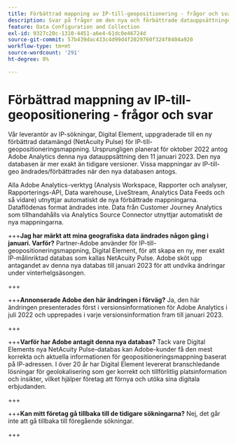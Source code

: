 ```yaml
---
title: Förbättrad mappning av IP-till-geopositionering - frågor och svar
description: Svar på frågor om den nya och förbättrade datauppsättningen (NetAcuity Pulse) för mappning från IP till geopositionering.
feature: Data Configuration and Collection
exl-id: 9327c20c-1310-4451-a6e4-61dc0e46724d
source-git-commit: 57b439dac433c4d99d4f2029760f324f8404a920
workflow-type: tm+mt
source-wordcount: '291'
ht-degree: 0%

---
```


# Förbättrad mappning av IP-till-geopositionering - frågor och svar

Vår leverantör av IP-sökningar, Digital Element, uppgraderade till en ny förbättrad datamängd (NetAcuity Pulse) för IP-till-geopositioneringsmappning. Ursprungligen planerat för oktober 2022 antog Adobe Analytics denna nya datauppsättning den 11 januari 2023. Den nya databasen är mer exakt än tidigare versioner. Vissa mappningar av IP-till-geo ändrades/förbättrades när den nya databasen antogs.

Alla Adobe Analytics-verktyg (Analysis Workspace, Rapporter och analyser, Rapporterings-API, Data warehouse, LiveStream, Analytics Data Feeds och så vidare) utnyttjar automatiskt de nya förbättrade mappningarna. Dataflödenas format ändrades inte. Data från Customer Journey Analytics som tillhandahålls via Analytics Source Connector utnyttjar automatiskt de nya mappningarna.

+++**Jag har märkt att mina geografiska data ändrades någon gång i januari.  Varför?**
Partner-Adobe använder för IP-till-geopositioneringsmappning, Digital Element, för att skapa en ny, mer exakt IP-målinriktad databas som kallas NetAcuity Pulse. Adobe sköt upp antagandet av denna nya databas till januari 2023 för att undvika ändringar under vinterhelgsäsongen.

+++

+++**Annonserade Adobe den här ändringen i förväg?**
Ja, den här ändringen presenterades först i versionsinformationen för Adobe Analytics i juli 2022 och upprepades i varje versionsinformation fram till januari 2023.

+++

+++**Varför har Adobe antagit denna nya databas?**
Tack vare Digital Elements nya NetAcuity Pulse-databas kan Adobe-kunder få den mest korrekta och aktuella informationen för geopositioneringsmappning baserat på IP-adressen. I över 20 år har Digital Element levererat branschledande lösningar för geolokalisering som ger korrekt och tillförlitlig platsinformation och insikter, vilket hjälper företag att förnya och utöka sina digitala erbjudanden.

+++

+++**Kan mitt företag gå tillbaka till de tidigare sökningarna?**
Nej, det går inte att gå tillbaka till föregående sökningar.

+++
